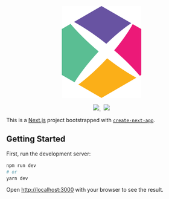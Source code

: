 <p align="center">
  <a href="https://tau.studio">
    <img src="https://github.com/tau/studio/blob/main/public/tau.svg"/>
  </a>
</p>

<p align="center">
  <a href="https://app.netlify.com/sites/tau-studio/deploys">
    <img src="https://api.netlify.com/api/v1/badges/061d6f73-e0da-41c7-97bc-acc0004b02cb/deploy-status"/>
  </a>&nbsp;
  <a href="https://www.codacy.com/gh/tau/studio/dashboard?utm_source=github.com&amp;utm_medium=referral&amp;utm_content=tau/studio&amp;utm_campaign=Badge_Grade">
    <img src="https://api.codacy.com/project/badge/grade/ff1563fb81b34629bad68bc41007241c"/>
  </a>
</p>

This is a [Next.js](https://nextjs.org/) project bootstrapped with [`create-next-app`](https://github.com/vercel/next.js/tree/canary/packages/create-next-app).

## Getting Started

First, run the development server:

```bash
npm run dev
# or
yarn dev
```

Open [http://localhost:3000](http://localhost:3000) with your browser to see the result.
